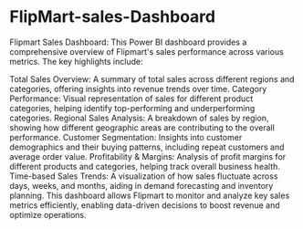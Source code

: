 # FlipMart-sales-Dashboard

Flipmart Sales Dashboard:
This Power BI dashboard provides a comprehensive overview of Flipmart's sales performance across various metrics. The key highlights include:

Total Sales Overview: A summary of total sales across different regions and categories, offering insights into revenue trends over time.
Category Performance: Visual representation of sales for different product categories, helping identify top-performing and underperforming categories.
Regional Sales Analysis: A breakdown of sales by region, showing how different geographic areas are contributing to the overall performance.
Customer Segmentation: Insights into customer demographics and their buying patterns, including repeat customers and average order value.
Profitability & Margins: Analysis of profit margins for different products and categories, helping track overall business health.
Time-based Sales Trends: A visualization of how sales fluctuate across days, weeks, and months, aiding in demand forecasting and inventory planning.
This dashboard allows Flipmart to monitor and analyze key sales metrics efficiently, enabling data-driven decisions to boost revenue and optimize operations.

